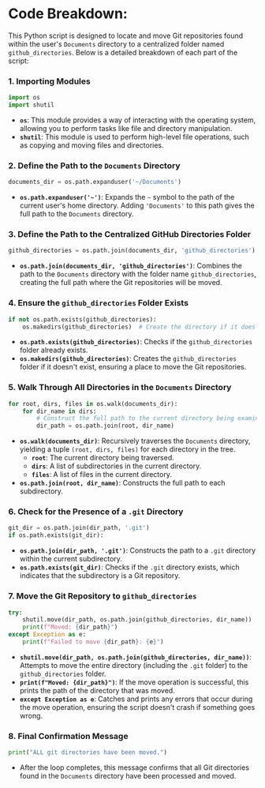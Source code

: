 # Code Breakdown:

This Python script is designed to locate and move Git repositories found within the user's `Documents` directory to a centralized folder named `github_directories`. Below is a detailed breakdown of each part of the script:

### 1. Importing Modules
```python
import os
import shutil
```
- **`os`**: This module provides a way of interacting with the operating system, allowing you to perform tasks like file and directory manipulation.
- **`shutil`**: This module is used to perform high-level file operations, such as copying and moving files and directories.

### 2. Define the Path to the `Documents` Directory
```python
documents_dir = os.path.expanduser('~/Documents')
```
- **`os.path.expanduser('~')`**: Expands the `~` symbol to the path of the current user's home directory. Adding `'Documents'` to this path gives the full path to the `Documents` directory.

### 3. Define the Path to the Centralized GitHub Directories Folder
```python
github_directories = os.path.join(documents_dir, 'github_directories')
```
- **`os.path.join(documents_dir, 'github_directories')`**: Combines the path to the `Documents` directory with the folder name `github_directories`, creating the full path where the Git repositories will be moved.

### 4. Ensure the `github_directories` Folder Exists
```python
if not os.path.exists(github_directories):
    os.makedirs(github_directories)  # Create the directory if it does not exist
```
- **`os.path.exists(github_directories)`**: Checks if the `github_directories` folder already exists.
- **`os.makedirs(github_directories)`**: Creates the `github_directories` folder if it doesn't exist, ensuring a place to move the Git repositories.

### 5. Walk Through All Directories in the `Documents` Directory
```python
for root, dirs, files in os.walk(documents_dir):
    for dir_name in dirs:
        # Construct the full path to the current directory being examined
        dir_path = os.path.join(root, dir_name)
```
- **`os.walk(documents_dir)`**: Recursively traverses the `Documents` directory, yielding a tuple `(root, dirs, files)` for each directory in the tree.
  - **`root`**: The current directory being traversed.
  - **`dirs`**: A list of subdirectories in the current directory.
  - **`files`**: A list of files in the current directory.
- **`os.path.join(root, dir_name)`**: Constructs the full path to each subdirectory.

### 6. Check for the Presence of a `.git` Directory
```python
git_dir = os.path.join(dir_path, '.git')
if os.path.exists(git_dir):
```
- **`os.path.join(dir_path, '.git')`**: Constructs the path to a `.git` directory within the current subdirectory.
- **`os.path.exists(git_dir)`**: Checks if the `.git` directory exists, which indicates that the subdirectory is a Git repository.

### 7. Move the Git Repository to `github_directories`
```python
try:
    shutil.move(dir_path, os.path.join(github_directories, dir_name))
    print(f"Moved: {dir_path}")
except Exception as e:
    print(f"Failed to move {dir_path}: {e}")
```
- **`shutil.move(dir_path, os.path.join(github_directories, dir_name))`**: Attempts to move the entire directory (including the `.git` folder) to the `github_directories` folder.
- **`print(f"Moved: {dir_path}")`**: If the move operation is successful, this prints the path of the directory that was moved.
- **`except Exception as e`**: Catches and prints any errors that occur during the move operation, ensuring the script doesn't crash if something goes wrong.

### 8. Final Confirmation Message
```python
print("ALL git directories have been moved.")
```
- After the loop completes, this message confirms that all Git directories found in the `Documents` directory have been processed and moved.
